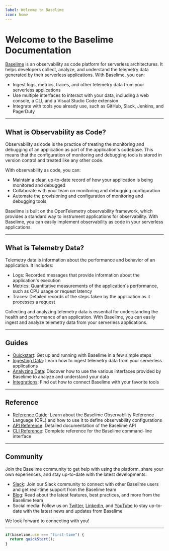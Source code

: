 ```yaml
---
label: Welcome to Baselime
icon: home
---
```

# Welcome to the Baselime Documentation

[Baselime](https://baselime.io) is an observability as code platform for serverless architectures. It helps developers collect, analyze, and understand the telemetry data generated by their serverless applications. With Baselime, you can:

- Ingest logs, metrics, traces, and other telemetry data from your serverless applications
- Use multiple interfaces to interact with your data, including a web console, a CLI, and a Visual Studio Code extension
- Integrate with tools you already use, such as GitHub, Slack, Jenkins, and PagerDuty

---

## What is Observability as Code?

Observability as code is the practice of treating the monitoring and debugging of an application as part of the application's codebase. This means that the configuration of monitoring and debugging tools is stored in version control and treated like any other code.

With observability as code, you can:

- Maintain a clear, up-to-date record of how your application is being monitored and debugged
- Collaborate with your team on monitoring and debugging configuration
- Automate the provisioning and configuration of monitoring and debugging tools

Baselime is built on the OpenTelemetry observability framework, which provides a standard way to instrument applications for observability. With Baselime, you can easily implement observability as code in your serverless applications.

---

## What is Telemetry Data?

Telemetry data is information about the performance and behavior of an application. It includes:

- Logs: Recorded messages that provide information about the application's execution
- Metrics: Quantitative measurements of the application's performance, such as CPU usage or request latency
- Traces: Detailed records of the steps taken by the application as it processes a request

Collecting and analyzing telemetry data is essential for understanding the health and performance of an application. With Baselime, you can easily ingest and analyze telemetry data from your serverless applications.


---
## Guides

- [Quickstart](./getting-started/quick-start.md): Get up and running with Baselime in a few simple steps
- [Ingesting Data](./): Learn how to ingest telemetry data from your serverless applications
- [Analyzing Data](./): Discover how to use the various interfaces provided by Baselime to analyze and understand your data
- [Integrations](./): Find out how to connect Baselime with your favorite tools


---
## Reference

- [Reference Guide](../observability-reference-language/overview.md): Learn about the Baselime Observability Reference Language (ORL) and how to use it to define observability configurations
- [API Reference](./): Detailed documentation of the Baselime API
- [CLI Reference](./cli/install.md): Complete reference for the Baselime command-line interface

---
## Community

Join the Baselime community to get help with using the platform, share your own experiences, and stay up-to-date with the latest developments.

- [Slack](./https://join.slack.com/t/baselimecommunity/shared_invite/zt-1eu7l0ag1-wxYXQV6Fr_aiB3ZPm3LhDQ): Join our Slack community to connect with other Baselime users and get real-time support from the Baselime team
- [Blog](https://baselime.io/blog): Read about the latest features, best practices, and more from the Baselime team
- Social media: Follow us on [Twitter](https://twitter.com/baselimeHQ), [LinkedIn](https://www.linkedin.com/company/baselime), and [YouTube](https://youtube.com/baselimedev) to stay up-to-date with the latest news and updates from Baselime

We look forward to connecting with you!

---

```js # :icon-code: quick-start.js
if(baselime.use === "first-time") {
  return quickStart();
}
```
